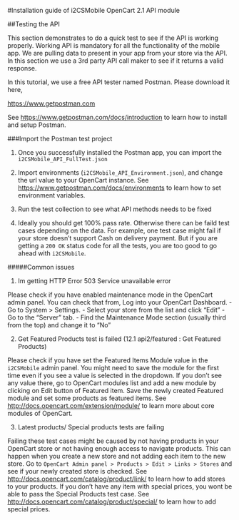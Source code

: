 #Installation guide of i2CSMobile OpenCart 2.1 API module

##Testing the API

This section demonstrates to do a quick test to see if the API is working properly. Working API is mandatory for all the functionality of the mobile app. We are pulling data to present in your app from your store via the API. In this section we use a 3rd party API call maker to see if it returns a valid response.

In this tutorial, we use a free API tester named Postman. Please download it here,

https://www.getpostman.com

See https://www.getpostman.com/docs/introduction to learn how to install and setup Postman. 

###Import the Postman test project

1.	Once you successfully installed the Postman app, you can import the `i2CSMobile_API_FullTest.json`

2.	Import environments (`i2CSMobile_API_Environment.json`), and change the url value to your OpenCart instance. See https://www.getpostman.com/docs/environments to learn how to set environment variables.

3.	Run the test collection to see what API methods needs to be fixed

4.	Ideally you should get 100% pass rate. Otherwise there can be faild test cases depending on the data. For example, one test case might fail if your store doesn’t support Cash on delivery payment. But if you are getting a `200 OK` status code for all the tests, you are too good to go ahead with `i2CSMobile`.

#####Common issues

1.	Im getting HTTP Error 503 Service unavailable error

   Please check if you have enabled maintenance mode in the OpenCart admin panel. You can check that from,
   Log into your OpenCart Dashboard.
      - Go to System > Settings.
      - Select your store from the list and click “Edit”
      - Go to the “Server” tab.
      - Find the Maintenance Mode section (usually third from the top) and change it to “No”

2.	Get Featured Products test is failed (12.1 api2/featured : Get Featured Products)

   Please check if you have set the Featured Items Module value in the `i2CSMobile` admin panel. You might need to save the module for the first time even if you see a value is selected in the dropdown. If you don’t see any value there, go to OpenCart modules list and add a new module by  clicking on Edit button of Featured item. Save the newly created Featured module and set some products as featured items. See http://docs.opencart.com/extension/module/ to learn more about core modules of OpenCart.

3.	Latest products/ Special products tests are failing

   Failing these test cases might be caused by not having products in your OpenCart store or not having enough access to navigate products. This can happen when you create a new store and not adding each item to the new store. Go to `OpenCart Admin panel > Products > Edit > Links > Stores` and see if your newly created store is checked. See http://docs.opencart.com/catalog/product/link/ to learn how to add stores to your products. If you don’t have any item with special prices, you wont be able to pass the Special Products test case. See http://docs.opencart.com/catalog/product/special/  to learn how to add special prices.
